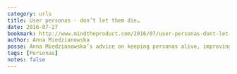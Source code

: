 ```yaml
---
category: urls
title: User personas - don’t let them die…
date: 2016-07-27
bookmark: http://www.mindtheproduct.com/2016/07/user-personas-dont-let-them-die/
author: Anna Miedzianowska
posse: Anna Miedzianowska’s advice on keeping personas alive, improving cross-team buy-in, and including them into your daily process.
tags: [Personas]
notes: false
---
```

